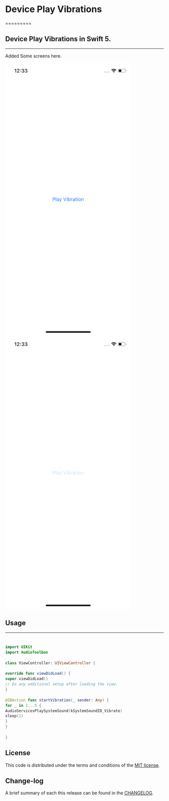 # Device Play Vibrations

=========

## Device Play Vibrations in Swift 5.

------------
Added Some screens here.

![](https://github.com/pawankv89/Device-Play-Vibrations/blob/master/images/screen_1.png)
![](https://github.com/pawankv89/Device-Play-Vibrations/blob/master/images/screen_2.png)


## Usage
------------

#### 

```swift

import UIKit
import AudioToolbox

class ViewController: UIViewController {

override func viewDidLoad() {
super.viewDidLoad()
// Do any additional setup after loading the view.
}

@IBAction func startVibration(_ sender: Any) {
for _ in 1...5 {
AudioServicesPlaySystemSound(kSystemSoundID_Vibrate)
sleep(1)
}
}

}


```




## License

This code is distributed under the terms and conditions of the [MIT license](LICENSE).

## Change-log

A brief summary of each this release can be found in the [CHANGELOG](CHANGELOG.mdown). 
